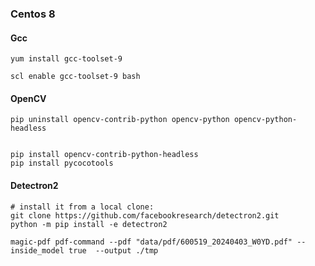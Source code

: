 

### Centos 8

#### Gcc

```shell
yum install gcc-toolset-9

scl enable gcc-toolset-9 bash
```



#### OpenCV

```shell
pip uninstall opencv-contrib-python opencv-python opencv-python-headless


pip install opencv-contrib-python-headless
pip install pycocotools
```





#### Detectron2

```shell
# install it from a local clone:
git clone https://github.com/facebookresearch/detectron2.git
python -m pip install -e detectron2
```







```shell
magic-pdf pdf-command --pdf "data/pdf/600519_20240403_W0YD.pdf" --inside_model true  --output ./tmp
```

